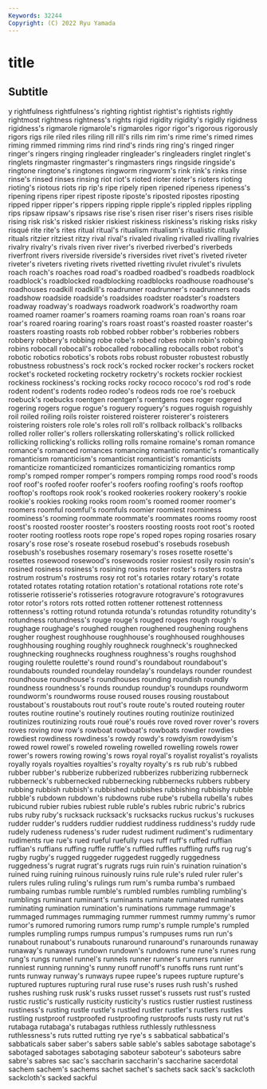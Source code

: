 ```yaml
---
Keywords: 32244
Copyright: (C) 2022 Ryu Yamada
---
```



# title

## Subtitle
y
rightfulness rightfulness's righting rightist rightist's rightists rightly rightmost rightness rightness's
rights rigid rigidity rigidity's rigidly rigidness rigidness's rigmarole rigmarole's rigmaroles
rigor rigor's rigorous rigorously rigors rigs rile riled riles riling
rill rill's rills rim rim's rime rime's rimed rimes riming
rimmed rimming rims rind rind's rinds ring ring's ringed ringer
ringer's ringers ringing ringleader ringleader's ringleaders ringlet ringlet's ringlets ringmaster
ringmaster's ringmasters rings ringside ringside's ringtone ringtone's ringtones ringworm ringworm's
rink rink's rinks rinse rinse's rinsed rinses rinsing riot riot's
rioted rioter rioter's rioters rioting rioting's riotous riots rip rip's
ripe ripely ripen ripened ripeness ripeness's ripening ripens riper ripest
riposte riposte's riposted ripostes riposting ripped ripper ripper's rippers ripping
ripple ripple's rippled ripples rippling rips ripsaw ripsaw's ripsaws rise
rise's risen riser riser's risers rises risible rising risk risk's
risked riskier riskiest riskiness riskiness's risking risks risky risqué rite
rite's rites ritual ritual's ritualism ritualism's ritualistic ritually rituals ritzier
ritziest ritzy rival rival's rivaled rivaling rivalled rivalling rivalries rivalry
rivalry's rivals riven river river's riverbed riverbed's riverbeds riverfront rivers
riverside riverside's riversides rivet rivet's riveted riveter riveter's riveters riveting
rivets rivetted rivetting rivulet rivulet's rivulets roach roach's roaches road
road's roadbed roadbed's roadbeds roadblock roadblock's roadblocked roadblocking roadblocks roadhouse
roadhouse's roadhouses roadkill roadkill's roadrunner roadrunner's roadrunners roads roadshow roadside
roadside's roadsides roadster roadster's roadsters roadway roadway's roadways roadwork roadwork's
roadworthy roam roamed roamer roamer's roamers roaming roams roan roan's
roans roar roar's roared roaring roaring's roars roast roast's roasted
roaster roaster's roasters roasting roasts rob robbed robber robber's robberies
robbers robbery robbery's robbing robe robe's robed robes robin robin's
robing robins robocall robocall's robocalled robocalling robocalls robot robot's robotic
robotics robotics's robots robs robust robuster robustest robustly robustness robustness's
rock rock's rocked rocker rocker's rockers rocket rocket's rocketed rocketing
rocketry rocketry's rockets rockier rockiest rockiness rockiness's rocking rocks rocky
rococo rococo's rod rod's rode rodent rodent's rodents rodeo rodeo's
rodeos rods roe roe's roebuck roebuck's roebucks roentgen roentgen's roentgens
roes roger rogered rogering rogers rogue rogue's roguery roguery's rogues
roguish roguishly roil roiled roiling roils roister roistered roisterer roisterer's
roisterers roistering roisters role role's roles roll roll's rollback rollback's
rollbacks rolled roller roller's rollers rollerskating rollerskating's rollick rollicked rollicking
rollicking's rollicks rolling rolls romaine romaine's roman romance romance's romanced
romances romancing romantic romantic's romantically romanticism romanticism's romanticist romanticist's romanticists
romanticize romanticized romanticizes romanticizing romantics romp romp's romped romper romper's
rompers romping romps rood rood's roods roof roof's roofed roofer
roofer's roofers roofing roofing's roofs rooftop rooftop's rooftops rook rook's
rooked rookeries rookery rookery's rookie rookie's rookies rooking rooks room
room's roomed roomer roomer's roomers roomful roomful's roomfuls roomier roomiest
roominess roominess's rooming roommate roommate's roommates rooms roomy roost roost's
roosted rooster rooster's roosters roosting roosts root root's rooted rooter
rooting rootless roots rope rope's roped ropes roping rosaries rosary
rosary's rose rose's roseate rosebud rosebud's rosebuds rosebush rosebush's rosebushes
rosemary rosemary's roses rosette rosette's rosettes rosewood rosewood's rosewoods rosier
rosiest rosily rosin rosin's rosined rosiness rosiness's rosining rosins roster
roster's rosters rostra rostrum rostrum's rostrums rosy rot rot's rotaries
rotary rotary's rotate rotated rotates rotating rotation rotation's rotational rotations
rote rote's rotisserie rotisserie's rotisseries rotogravure rotogravure's rotogravures rotor rotor's
rotors rots rotted rotten rottener rottenest rottenness rottenness's rotting rotund
rotunda rotunda's rotundas rotundity rotundity's rotundness rotundness's rouge rouge's rouged
rouges rough rough's roughage roughage's roughed roughen roughened roughening roughens
rougher roughest roughhouse roughhouse's roughhoused roughhouses roughhousing roughing roughly roughneck
roughneck's roughnecked roughnecking roughnecks roughness roughness's roughs roughshod rouging roulette
roulette's round round's roundabout roundabout's roundabouts rounded roundelay roundelay's roundelays
rounder roundest roundhouse roundhouse's roundhouses rounding roundish roundly roundness roundness's
rounds roundup roundup's roundups roundworm roundworm's roundworms rouse roused rouses
rousing roustabout roustabout's roustabouts rout rout's route route's routed routeing
router routes routine routine's routinely routines routing routinize routinized routinizes
routinizing routs roué roué's roués rove roved rover rover's rovers
roves roving row row's rowboat rowboat's rowboats rowdier rowdies rowdiest
rowdiness rowdiness's rowdy rowdy's rowdyism rowdyism's rowed rowel rowel's roweled
roweling rowelled rowelling rowels rower rower's rowers rowing rowing's rows
royal royal's royalist royalist's royalists royally royals royalties royalties's royalty
royalty's rs rub rub's rubbed rubber rubber's rubberize rubberized rubberizes
rubberizing rubberneck rubberneck's rubbernecked rubbernecking rubbernecks rubbers rubbery rubbing rubbish
rubbish's rubbished rubbishes rubbishing rubbishy rubble rubble's rubdown rubdown's rubdowns
rube rube's rubella rubella's rubes rubicund rubier rubies rubiest ruble
ruble's rubles rubric rubric's rubrics rubs ruby ruby's rucksack rucksack's
rucksacks ruckus ruckus's ruckuses rudder rudder's rudders ruddier ruddiest ruddiness
ruddiness's ruddy rude rudely rudeness rudeness's ruder rudest rudiment rudiment's
rudimentary rudiments rue rue's rued rueful ruefully rues ruff ruff's
ruffed ruffian ruffian's ruffians ruffing ruffle ruffle's ruffled ruffles ruffling
ruffs rug rug's rugby rugby's rugged ruggeder ruggedest ruggedly ruggedness
ruggedness's rugrat rugrat's rugrats rugs ruin ruin's ruination ruination's ruined
ruing ruining ruinous ruinously ruins rule rule's ruled ruler ruler's
rulers rules ruling ruling's rulings rum rum's rumba rumba's rumbaed
rumbaing rumbas rumble rumble's rumbled rumbles rumbling rumbling's rumblings ruminant
ruminant's ruminants ruminate ruminated ruminates ruminating rumination rumination's ruminations rummage
rummage's rummaged rummages rummaging rummer rummest rummy rummy's rumor rumor's
rumored rumoring rumors rump rump's rumple rumple's rumpled rumples rumpling
rumps rumpus rumpus's rumpuses rums run run's runabout runabout's runabouts
runaround runaround's runarounds runaway runaway's runaways rundown rundown's rundowns rune
rune's runes rung rung's rungs runnel runnel's runnels runner runner's
runners runnier runniest running running's runny runoff runoff's runoffs runs
runt runt's runts runway runway's runways rupee rupee's rupees rupture
rupture's ruptured ruptures rupturing rural ruse ruse's ruses rush rush's
rushed rushes rushing rusk rusk's rusks russet russet's russets rust
rust's rusted rustic rustic's rustically rusticity rusticity's rustics rustier rustiest
rustiness rustiness's rusting rustle rustle's rustled rustler rustler's rustlers rustles
rustling rustproof rustproofed rustproofing rustproofs rusts rusty rut rut's rutabaga
rutabaga's rutabagas ruthless ruthlessly ruthlessness ruthlessness's ruts rutted rutting rye
rye's s sabbatical sabbatical's sabbaticals saber saber's sabers sable sable's
sables sabotage sabotage's sabotaged sabotages sabotaging saboteur saboteur's saboteurs sabre
sabre's sabres sac sac's saccharin saccharin's saccharine sacerdotal sachem sachem's
sachems sachet sachet's sachets sack sack's sackcloth sackcloth's sacked sackful
